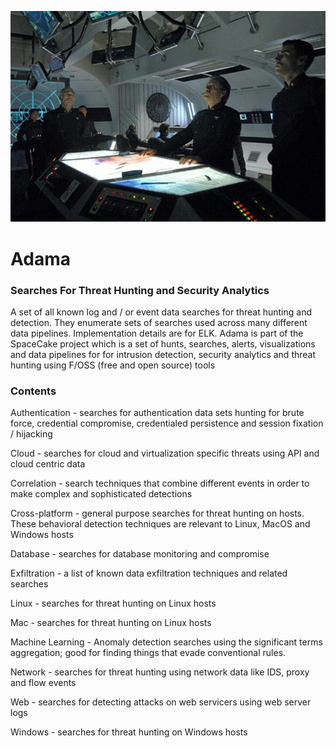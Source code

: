 
![things](/img/adama-cic-2.jpg?raw=true "text")
# Adama

### Searches For Threat Hunting and Security Analytics

A set of all known log and / or event data searches for threat hunting and  detection.  They enumerate sets of searches used across many different data pipelines. Implementation details are for ELK. Adama is part of the SpaceCake project which is a set of hunts, searches, alerts, visualizations and data pipelines for for intrusion detection, security analytics and threat hunting using F/OSS (free and open source) tools

### Contents

Authentication - searches for authentication data sets hunting for brute force, credential compromise, credentialed persistence and session fixation / hijacking

Cloud - searches for cloud and virtualization specific threats using API and cloud centric data

Correlation - search techniques that combine different events in order to make complex and sophisticated detections

Cross-platform - general purpose searches for threat hunting on hosts. These behavioral detection techniques are relevant to Linux, MacOS and Windows hosts

Database - searches for database monitoring and compromise

Exfiltration - a list of known data exfiltration techniques and related searches

Linux - searches for threat hunting on Linux hosts

Mac -  searches for threat hunting on Linux hosts

Machine Learning - Anomaly detection searches using the significant terms aggregation; good for finding things that evade conventional rules.

Network - searches for threat hunting using network data like IDS, proxy and flow events

Web  - searches for detecting attacks on web servicers using web server logs

Windows -  searches for threat hunting on Windows hosts
